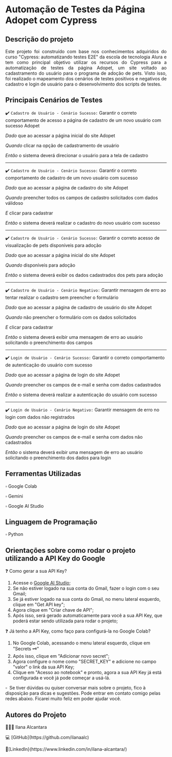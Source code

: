 # Automação de Testes da Página Adopet com Cypress

## Descrição do projeto 

<p align="justify">
Este projeto foi construído com base nos conhecimentos adquiridos do curso "Cypress: automatizando testes E2E" da escola de tecnologia Alura e tem como principal objetivo utilizar os recursos do Cypress para a automatização de testes da página Adopet, um site voltado ao cadastramento do usuário para o programa de adoção de pets. Visto isso, foi realizado o mapeamento dos cenários de testes positivos e negativos de cadastro e login de usuário para o desenvolvimento dos scripts de testes.

</p>

## Principais Cenários de Testes 

:heavy_check_mark: `Cadastro de Usuário - Cenário Sucesso:` Garantir o correto comportamento de acesso a página de cadastro de um novo usuário com sucesso Adopet <p>
*Dado* que ao acessar a página inicial do site Adopet <p>
*Quando* clicar na opção de cadastramento de usuário <p>
*Então* o sistema deverá direcionar o usuário para a tela de cadastro <p>

--------------------------------------------------------------------------------------------------------------------------------------------------------------

:heavy_check_mark: `Cadastro de Usuário - Cenário Sucesso:` Garantir o correto comportamento de cadastro de um novo usuário com sucesso <p>
*Dado* que ao acessar a página de cadastro do site Adopet <p>
*Quando* preencher todos os campos de cadastro solicitados com dados válidoso <p>
*E* clicar para cadastrar <p>
*Então* o sistema deverá realizar o cadastro do novo usuário com sucesso <p>

--------------------------------------------------------------------------------------------------------------------------------------------------------------

:heavy_check_mark: `Cadastro de Usuário - Cenário Sucesso:` Garantir o correto acesso de visualização de pets disponíveis para adoção <p>
*Dado* que ao acessar a página inicial do site Adopet <p>
*Quando* disponíveis para adoção <p>
*Então* o sistema deverá exibir os dados cadastrados dos pets para adoção <p>

--------------------------------------------------------------------------------------------------------------------------------------------------------------

:heavy_check_mark: `Cadastro de Usuário - Cenário Negativo:` Garantir mensagem de erro ao tentar realizar o cadastro sem preencher o formulário <p>
*Dado* que ao acessar a página de cadastro de usuário do site Adopet <p>
*Quando* não preencher o formulário com os dados solicitados <p>
*E* clicar para cadastrar <p>
*Então* o sistema deverá exibir uma mensagem de erro ao usuário solicitando o preenchimento dos campos <p>

--------------------------------------------------------------------------------------------------------------------------------------------------------------

:heavy_check_mark: `Login de Usuário - Cenário Sucesso:` Garantir o correto comportamento de autenticação do usuário com sucesso <p>
*Dado* que ao acessar a página de login do site Adopet <p>
*Quando* preencher os campos de e-mail e senha com dados cadastrados <p>
*Então* o sistema deverá realizar a autenticação do usuário com sucesso <p>

--------------------------------------------------------------------------------------------------------------------------------------------------------------

:heavy_check_mark: `Login de Usuário - Cenário Negativo:` Garantir mensagem de erro no login com dados não registrados <p>
*Dado* que ao acessar a página de login do site Adopet <p>
*Quando* preencher os campos de e-mail e senha com dados não cadastrados <p>
*Então* o sistema deverá exibir uma mensagem de erro ao usuário solicitando o preenchimento dos dados para login <p>



## Ferramentas Utilizadas
<p> ▫️ Google Colab 
<p> ▫️ Gemini 
<p> ▫️ Google AI Studio 

## Linguagem de Programação
▫️ Python

## Orientações sobre como rodar o projeto utilizando a API Key do Google

❓ Como gerar a sua API Key?
1. Acesse o [Google AI Studio](https://aistudio.google.com/app/prompts/new_chat?);
2. Se não estiver logado na sua conta do Gmail, fazer o login com o seu Gmail;
3. Se já estiver logado na sua conta do Gmail, no menu lateral esquerdo, clique em "Get API key";
4. Agora clique em "Criar chave de API";
5. Após isso, será gerado automaticamente para você a sua API Key, que poderá estar sendo utilizada para rodar o projeto;

❓ Já tenho a API Key, como faço para configurá-la no Google Colab?
1. No Google Colab, acessando o menu lateral esquerdo, clique em "Secrets 🗝️"
2. Após isso, clique em "Adicionar novo secret";
3. Agora configure o nome como "SECRET_KEY" e adicione no campo "valor" o link da sua API Key;
4. Clique em "Acesso ao notebook" e pronto, agora a sua API Key já está configurada e você já pode começar a usá-lá.

▫ ️ Se tiver dúvidas ou quiser conversar mais sobre o projeto, fico à disposição para dicas e sugestões. Pode entrar em contato comigo pelas redes abaixo. Ficarei muito feliz em poder ajudar você.

## Autores do Projeto
<p>👩🏽‍💻 Ilana Alcantara
<p>💻 [GitHub](https://github.com/ilanaalc)
<p> 🔹[LinkedIn}(https://www.linkedin.com/in/ilana-alcantara/)

